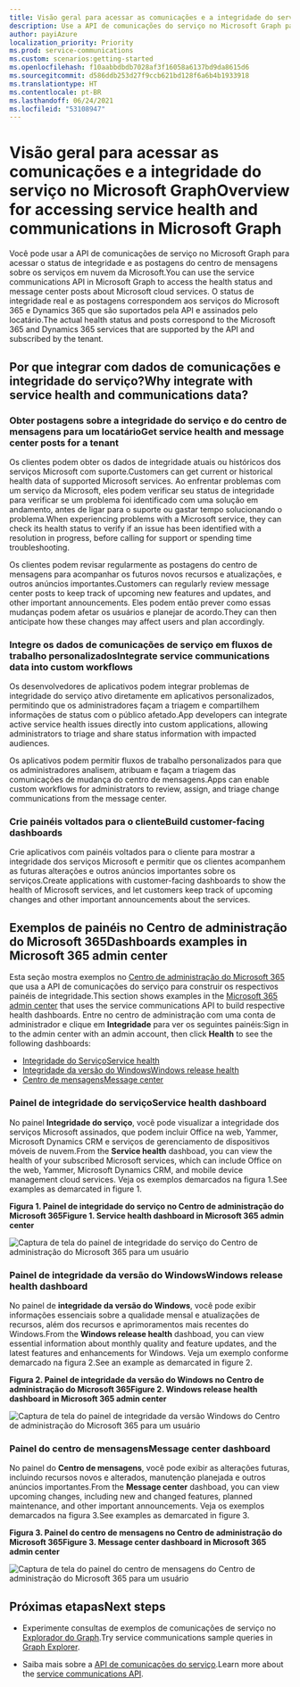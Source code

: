 ```yaml
---
title: Visão geral para acessar as comunicações e a integridade do serviço através do Microsoft Graph
description: Use a API de comunicações do serviço no Microsoft Graph para acessar o status de integridade e as postagens do centro de mensagens sobre os serviços em nuvem da Microsoft.
author: payiAzure
localization_priority: Priority
ms.prod: service-communications
ms.custom: scenarios:getting-started
ms.openlocfilehash: f10aabbdbdb7028af3f16058a6137bd9da8615d6
ms.sourcegitcommit: d586ddb253d27f9ccb621bd128f6a6b4b1933918
ms.translationtype: HT
ms.contentlocale: pt-BR
ms.lasthandoff: 06/24/2021
ms.locfileid: "53108947"
---
```

# <a name="overview-for-accessing-service-health-and-communications-in-microsoft-graph"></a><span data-ttu-id="45881-103">Visão geral para acessar as comunicações e a integridade do serviço no Microsoft Graph</span><span class="sxs-lookup"><span data-stu-id="45881-103">Overview for accessing service health and communications in Microsoft Graph</span></span>
<span data-ttu-id="45881-104">Você pode usar a API de comunicações de serviço no Microsoft Graph para acessar o status de integridade e as postagens do centro de mensagens sobre os serviços em nuvem da Microsoft.</span><span class="sxs-lookup"><span data-stu-id="45881-104">You can use the service communications API in Microsoft Graph to access the health status and message center posts about Microsoft cloud services.</span></span> <span data-ttu-id="45881-105">O status de integridade real e as postagens correspondem aos serviços do Microsoft 365 e Dynamics 365 que são suportados pela API e assinados pelo locatário.</span><span class="sxs-lookup"><span data-stu-id="45881-105">The actual health status and posts correspond to the Microsoft 365 and Dynamics 365 services that are supported by the API and subscribed by the tenant.</span></span>

## <a name="why-integrate-with-service-health-and-communications-data"></a><span data-ttu-id="45881-106">Por que integrar com dados de comunicações e integridade do serviço?</span><span class="sxs-lookup"><span data-stu-id="45881-106">Why integrate with service health and communications data?</span></span>

### <a name="get-service-health-and-message-center-posts-for-a-tenant"></a><span data-ttu-id="45881-107">Obter postagens sobre a integridade do serviço e do centro de mensagens para um locatário</span><span class="sxs-lookup"><span data-stu-id="45881-107">Get service health and message center posts for a tenant</span></span>
<span data-ttu-id="45881-108">Os clientes podem obter os dados de integridade atuais ou históricos dos serviços Microsoft com suporte.</span><span class="sxs-lookup"><span data-stu-id="45881-108">Customers can get current or historical health data of supported Microsoft services.</span></span> <span data-ttu-id="45881-109">Ao enfrentar problemas com um serviço da Microsoft, eles podem verificar seu status de integridade para verificar se um problema foi identificado com uma solução em andamento, antes de ligar para o suporte ou gastar tempo solucionando o problema.</span><span class="sxs-lookup"><span data-stu-id="45881-109">When experiencing problems with a Microsoft service, they can check its health status to verify if an issue has been identified with a resolution in progress, before calling for support or spending time troubleshooting.</span></span> 

<span data-ttu-id="45881-110">Os clientes podem revisar regularmente as postagens do centro de mensagens para acompanhar os futuros novos recursos e atualizações, e outros anúncios importantes.</span><span class="sxs-lookup"><span data-stu-id="45881-110">Customers can regularly review message center posts to keep track of upcoming new features and updates, and other important announcements.</span></span> <span data-ttu-id="45881-111">Eles podem então prever como essas mudanças podem afetar os usuários e planejar de acordo.</span><span class="sxs-lookup"><span data-stu-id="45881-111">They can then anticipate how these changes may affect users and plan accordingly.</span></span>

### <a name="integrate-service-communications-data-into-custom-workflows"></a><span data-ttu-id="45881-112">Integre os dados de comunicações de serviço em fluxos de trabalho personalizados</span><span class="sxs-lookup"><span data-stu-id="45881-112">Integrate service communications data into custom workflows</span></span>
<span data-ttu-id="45881-113">Os desenvolvedores de aplicativos podem integrar problemas de integridade do serviço ativo diretamente em aplicativos personalizados, permitindo que os administradores façam a triagem e compartilhem informações de status com o público afetado.</span><span class="sxs-lookup"><span data-stu-id="45881-113">App developers can integrate active service health issues directly into custom applications, allowing administrators to triage and share status information with impacted audiences.</span></span>

<span data-ttu-id="45881-114">Os aplicativos podem permitir fluxos de trabalho personalizados para que os administradores analisem, atribuam e façam a triagem das comunicações de mudança do centro de mensagens.</span><span class="sxs-lookup"><span data-stu-id="45881-114">Apps can enable custom workflows for administrators to review, assign, and triage change communications from the message center.</span></span>

### <a name="build-customer-facing-dashboards"></a><span data-ttu-id="45881-115">Crie painéis voltados para o cliente</span><span class="sxs-lookup"><span data-stu-id="45881-115">Build customer-facing dashboards</span></span>

<span data-ttu-id="45881-116">Crie aplicativos com painéis voltados para o cliente para mostrar a integridade dos serviços Microsoft e permitir que os clientes acompanhem as futuras alterações e outros anúncios importantes sobre os serviços.</span><span class="sxs-lookup"><span data-stu-id="45881-116">Create applications with customer-facing dashboards to show the health of Microsoft services, and let customers keep track of upcoming changes and other important announcements about the services.</span></span>


## <a name="dashboards-examples-in-microsoft-365-admin-center"></a><span data-ttu-id="45881-117">Exemplos de painéis no Centro de administração do Microsoft 365</span><span class="sxs-lookup"><span data-stu-id="45881-117">Dashboards examples in Microsoft 365 admin center</span></span>
<span data-ttu-id="45881-118">Esta seção mostra exemplos no [Centro de administração do Microsoft 365](https://admin.microsoft.com/Adminportal/Home?source=applauncher#/homepage) que usa a API de comunicações do serviço para construir os respectivos painéis de integridade.</span><span class="sxs-lookup"><span data-stu-id="45881-118">This section shows examples in the [Microsoft 365 admin center](https://admin.microsoft.com/Adminportal/Home?source=applauncher#/homepage) that uses the service communications API to build respective health dashboards.</span></span> <span data-ttu-id="45881-119">Entre no centro de administração com uma conta de administrador e clique em **Integridade** para ver os seguintes painéis:</span><span class="sxs-lookup"><span data-stu-id="45881-119">Sign in to the admin center with an admin account, then click **Health** to see the following dashboards:</span></span>
- [<span data-ttu-id="45881-120">Integridade do Serviço</span><span class="sxs-lookup"><span data-stu-id="45881-120">Service health</span></span>](#service-health-dashboard)
- [<span data-ttu-id="45881-121">Integridade da versão do Windows</span><span class="sxs-lookup"><span data-stu-id="45881-121">Windows release health</span></span>](#windows-release-health-dashboard)
- [<span data-ttu-id="45881-122">Centro de mensagens</span><span class="sxs-lookup"><span data-stu-id="45881-122">Message center</span></span>](#message-center-dashboard)

### <a name="service-health-dashboard"></a><span data-ttu-id="45881-123">Painel de integridade do serviço</span><span class="sxs-lookup"><span data-stu-id="45881-123">Service health dashboard</span></span>

<span data-ttu-id="45881-124">No painel **Integridade do serviço**, você pode visualizar a integridade dos serviços Microsoft assinados, que podem incluir Office na web, Yammer, Microsoft Dynamics CRM e serviços de gerenciamento de dispositivos móveis de nuvem.</span><span class="sxs-lookup"><span data-stu-id="45881-124">From the **Service health** dashboad, you can view the health of your subscribed Microsoft services, which can include Office on the web, Yammer, Microsoft Dynamics CRM, and mobile device management cloud services.</span></span> <span data-ttu-id="45881-125">Veja os exemplos demarcados na figura 1.</span><span class="sxs-lookup"><span data-stu-id="45881-125">See examples as demarcated in figure 1.</span></span>

<span data-ttu-id="45881-126">**Figura 1. Painel de integridade do serviço no Centro de administração do Microsoft 365**</span><span class="sxs-lookup"><span data-stu-id="45881-126">**Figure 1. Service health dashboard in Microsoft 365 admin center**</span></span>

![Captura de tela do painel de integridade do serviço do Centro de administração do Microsoft 365 para um usuário](images/service-communications-concept-overview-admin-center-serviceHealth2.png)

### <a name="windows-release-health-dashboard"></a><span data-ttu-id="45881-128">Painel de integridade da versão do Windows</span><span class="sxs-lookup"><span data-stu-id="45881-128">Windows release health dashboard</span></span>

<span data-ttu-id="45881-129">No painel de **integridade da versão do Windows**, você pode exibir informações essenciais sobre a qualidade mensal e atualizações de recursos, além dos recursos e aprimoramentos mais recentes do Windows.</span><span class="sxs-lookup"><span data-stu-id="45881-129">From the **Windows release health** dashboad, you can view essential information about monthly quality and feature updates, and the latest features and enhancements for Windows.</span></span> <span data-ttu-id="45881-130">Veja um exemplo conforme demarcado na figura 2.</span><span class="sxs-lookup"><span data-stu-id="45881-130">See an example as demarcated in figure 2.</span></span>

<span data-ttu-id="45881-131">**Figura 2. Painel de integridade da versão do Windows no Centro de administração do Microsoft 365**</span><span class="sxs-lookup"><span data-stu-id="45881-131">**Figure 2. Windows release health dashboard in Microsoft 365 admin center**</span></span>

![Captura de tela do painel de integridade da versão Windows do Centro de administração do Microsoft 365 para um usuário](images/service-communications-concept-overview-admin-center-windowshealth2.png)


### <a name="message-center-dashboard"></a><span data-ttu-id="45881-133">Painel do centro de mensagens</span><span class="sxs-lookup"><span data-stu-id="45881-133">Message center dashboard</span></span>
<span data-ttu-id="45881-134">No painel do **Centro de mensagens**, você pode exibir as alterações futuras, incluindo recursos novos e alterados, manutenção planejada e outros anúncios importantes.</span><span class="sxs-lookup"><span data-stu-id="45881-134">From the **Message center** dashboad, you can view upcoming changes, including new and changed features, planned maintenance, and other important announcements.</span></span> <span data-ttu-id="45881-135">Veja os exemplos demarcados na figura 3.</span><span class="sxs-lookup"><span data-stu-id="45881-135">See examples as demarcated in figure 3.</span></span>

<span data-ttu-id="45881-136">**Figura 3. Painel do centro de mensagens no Centro de administração do Microsoft 365**</span><span class="sxs-lookup"><span data-stu-id="45881-136">**Figure 3. Message center dashboard in Microsoft 365 admin center**</span></span>

![Captura de tela do painel do centro de mensagens do Centro de administração do Microsoft 365 para um usuário](images/service-communications-concept-overview-admin-center-messagecenter2.png)



## <a name="next-steps"></a><span data-ttu-id="45881-138">Próximas etapas</span><span class="sxs-lookup"><span data-stu-id="45881-138">Next steps</span></span>

- <span data-ttu-id="45881-139">Experimente consultas de exemplos de comunicações de serviço no [Explorador do Graph](https://developer.microsoft.com/graph/graph-explorer/?request=admin%2FserviceAnnouncement%2FhealthOverviews&version=beta).</span><span class="sxs-lookup"><span data-stu-id="45881-139">Try service communications sample queries in [Graph Explorer](https://developer.microsoft.com/graph/graph-explorer/?request=admin%2FserviceAnnouncement%2FhealthOverviews&version=beta).</span></span>

- <span data-ttu-id="45881-140">Saiba mais sobre a [API de comunicações do serviço](/graph/api/resources/service-communications-api-overview?view=graph-rest-beta&preserve-view=true).</span><span class="sxs-lookup"><span data-stu-id="45881-140">Learn more about the [service communications API](/graph/api/resources/service-communications-api-overview?view=graph-rest-beta&preserve-view=true).</span></span>